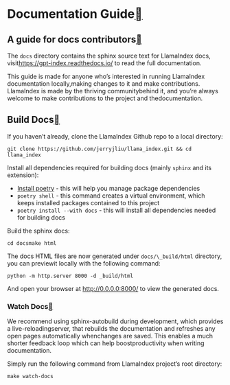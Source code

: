 Documentation Guide[](#documentation-guide "Permalink to this heading")
========================================================================

A guide for docs contributors[](#a-guide-for-docs-contributors "Permalink to this heading")
--------------------------------------------------------------------------------------------

The `docs` directory contains the sphinx source text for LlamaIndex docs, visit<https://gpt-index.readthedocs.io/> to read the full documentation.

This guide is made for anyone who’s interested in running LlamaIndex documentation locally,making changes to it and make contributions. LlamaIndex is made by the thriving communitybehind it, and you’re always welcome to make contributions to the project and thedocumentation.

Build Docs[](#build-docs "Permalink to this heading")
------------------------------------------------------

If you haven’t already, clone the LlamaIndex Github repo to a local directory:


```
git clone https://github.com/jerryjliu/llama_index.git && cd llama_index
```
Install all dependencies required for building docs (mainly `sphinx` and its extension):

* [Install poetry](https://python-poetry.org/docs/#installation) - this will help you manage package dependencies
* `poetry shell` - this command creates a virtual environment, which keeps installed packages contained to this project
* `poetry install --with docs` - this will install all dependencies needed for building docs

Build the sphinx docs:


```
cd docsmake html
```
The docs HTML files are now generated under `docs/\_build/html` directory, you can previewit locally with the following command:


```
python -m http.server 8000 -d _build/html
```
And open your browser at <http://0.0.0.0:8000/> to view the generated docs.

### Watch Docs[](#watch-docs "Permalink to this heading")

We recommend using sphinx-autobuild during development, which provides a live-reloadingserver, that rebuilds the documentation and refreshes any open pages automatically whenchanges are saved. This enables a much shorter feedback loop which can help boostproductivity when writing documentation.

Simply run the following command from LlamaIndex project’s root directory:


```
make watch-docs
```
